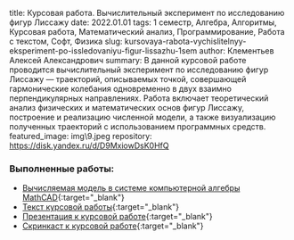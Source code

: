 title: Курсовая работа. Вычислительный эксперимент по исследованию фигур Лиссажу
date: 2022.01.01
tags: 1 семестр, Алгебра, Алгоритмы, Курсовая работа, Математический анализ, Программирование, Работа с текстом, Софт, Физика
slug: kursovaya-rabota-vychislitelnyy-eksperiment-po-issledovaniyu-figur-lissazhu-1sem
author: Клементьев Алексей Александрович
summary: В данной курсовой работе проводится вычислительный эксперимент по исследованию фигур Лиссажу — траекторий, описываемых точкой, совершающей гармонические колебания одновременно в двух взаимно перпендикулярных направлениях. Работа включает теоретический анализ физических и математических основ фигур Лиссажу, построение и реализацию численной модели, а также визуализацию полученных траекторий с использованием программных средств.
featured_image: img\9.jpeg
repository: https://disk.yandex.ru/d/D9MxiowDsK0HfQ

### Выполненные работы:
- [Вычисляемая модель в системе компьютерной алгебры MathCAD](https://disk.yandex.ru/d/lZ-yp9whMSEYKQ){:target="_blank"}
- [Текст курсовой работы](https://disk.yandex.ru/i/18czclkfDWs-wA){:target="_blank"}
- [Презентация к курсовой работе](https://disk.yandex.ru/i/U9V9drgk1S9sWg){:target="_blank"}
- [Скринкаст к курсовой работе](https://disk.yandex.ru/d/QZjL_HnGGcsstw){:target="_blank"}

